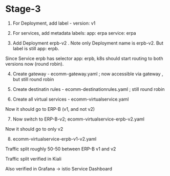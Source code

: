 # Stage-3

1. For Deployment, add label - version: v1

2. For services, add metadata
  labels:
    app: erpa
    service: erpa

3. Add Deployment erpb-v2 . Note only Deployment name is erpb-v2. But label is still app: erpb. 

Since Service erpb has selector app: erpb, k8s should start routing to both versions now (round robin).

4. Create gateway - ecomm-gateway.yaml  ; now accessible via gateway , but still round robin

5. Create destinatin rules - ecomm-destinationrules.yaml ; still round robin

6. Create all virtual services - ecomm-virtualservice.yaml

Now it should go to ERP-B (v1, and not v2) 

7. Now switch to ERP-B-v2; ecomm-virtualservice-erpb-v2.yaml

Now it should go to only v2

8. ecomm-virtualservice-erpb-v1-v2.yaml

Traffic split roughly 50-50 between ERP-B v1 and v2

Traffic split verified in Kiali

Also verified in Grafana -> istio Service Dashboard





 


 